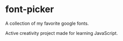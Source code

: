 # font-picker

A collection of my favorite google fonts.

Active creativity project made for learning JavaScript.
